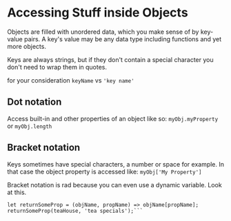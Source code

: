 # Accessing Stuff inside Objects

Objects are filled with unordered data, which you make sense of by key-value pairs. A key's value may be any data type including functions and yet more objects.

Keys are always strings, but if they don't contain a special character you don't need to wrap them in quotes.

for your consideration
`keyName` vs `'key name'`

## Dot notation

Access built-in and other properties of an object like so: `myObj.myProperty` or `myObj.length`

## Bracket notation

Keys sometimes have special characters, a number or space for example. In that case the object property is accessed like: `myObj['My Property']` 

Bracket notation is rad because you can even use a dynamic variable. Look at this.
```
let returnSomeProp = (objName, propName) => objName[propName];
returnSomeProp(teaHouse, 'tea specials');```